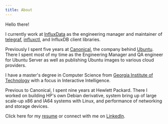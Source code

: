 ```yaml
---
title: About
---
```


Hello there!

I currently work at [InfluxData][] as the engineering manager and maintainer of
[telegraf][], [influxctl][], and InfluxDB client libraries.

Previously I spent five years at [Canonical][], the company behind [Ubuntu][].
There I spent most of my time as the Engineering Manager and QA engineer for
Ubuntu Server as well as publishing Ubuntu images to various cloud providers.

I have a master's degree in Computer Science from
[Georgia Institute of Technology][gatech] with a focus in Interactive
Intelligence.

Previous to Canonical, I spent nine years at Hewlett Packard. There I worked on
building HP's own Debian derivative, system bring up of large scale-up x86 and
IA64 systems with Linux, and performance of networking and storage devices.

Click here for my [resume][] or connect with me on [LinkedIn][].

[InfluxData]: https://www.influxdata.com/
[telegraf]: https://github.com/influxdata/telegraf
[influxctl]: https://docs.influxdata.com/influxdb/cloud-dedicated/reference/cli/influxctl/

[Canonical]: https://canonical.com/
[Ubuntu]: https://ubuntu.com/
[gatech]: https://www.gatech.edu/

[resume]: /resume_powers_joshua.pdf
[LinkedIn]: https://www.linkedin.com/in/powersj/
